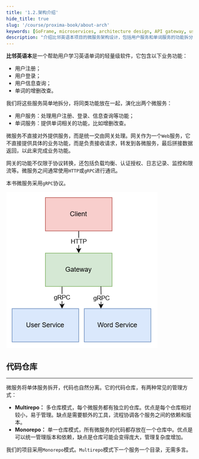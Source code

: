 ```yaml
---
title: '1.2.架构介绍'
hide_title: true
slug: '/course/proxima-book/about-arch'
keywords: [GoFrame, microservices, architecture design, API gateway, user service, word service, gRPC, HTTP, load balancing, authentication]
description: "介绍比邻英语本项目的微服务架构设计，包括用户服务和单词服务的功能拆分，以及API网关的角色和功能，详细说明了微服务间的通信方式和网关的核心职责。"
---
```



**比邻英语本**是一个帮助用户学习英语单词的轻量级软件，它包含以下业务功能：
- 用户注册；
- 用户登录；
- 用户信息查询；
- 单词的增删改查。

我们将这些服务简单地拆分，将同类功能放在一起，演化出两个微服务：
- 用户服务：处理用户注册、登录、信息查询等功能；
- 单词服务：提供单词相关的功能，比如增删改查。

微服务不直接对外提供服务，而是统一交由网关处理。网关作为一个`Web`服务，它不直接提供具体的业务功能，而是负责接收请求，转发到各微服务，最后拼接数据返回，以此来完成业务功能。

网关的功能不仅限于协议转换，还包括负载均衡、认证授权、日志记录、监控和限流等。微服务之间通常使用`HTTP`或`gRPC`进行通讯。

本书微服务采用`gRPC`协议。

![](../assets/architecture.png)

## 代码仓库
---
微服务将单体服务拆开，代码也自然分离。它的代码仓库，有两种常见的管理方式：
- **Multirepo：** 多仓库模式，每个微服务都有独立的仓库。优点是每个仓库相对较小，易于管理。缺点是需要额外的工具，流程协调各个服务之间的依赖和版本。
- **Monorepo：** 单一仓库模式，所有微服务的代码都存放在一个仓库中。优点是可以统一管理版本和依赖，缺点是仓库可能会变得庞大，管理复杂度增加。

我们的项目采用`Monorepo`模式。`Multirepo`模式下一个服务一个目录，无需多言。
